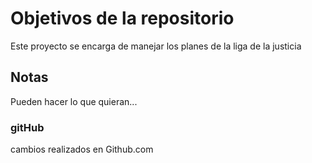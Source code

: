 # Objetivos de la repositorio

Este proyecto se encarga de manejar los planes de la liga de la justicia


## Notas
Pueden hacer lo que quieran...

### gitHub
cambios realizados en Github.com
